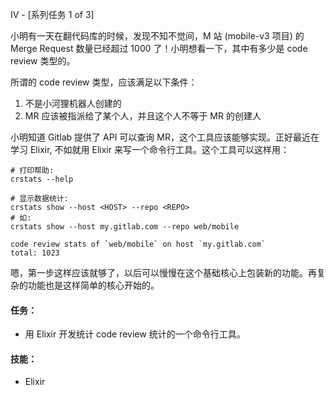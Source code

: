 IV - [系列任务 1 of 3]

小明有一天在翻代码库的时候，发现不知不觉间，M 站 (mobile-v3 项目) 的 Merge Request 数量已经超过 1000 了！小明想看一下，其中有多少是 code review 类型的。

所谓的 code review 类型，应该满足以下条件：

1. 不是小河狸机器人创建的
2. MR 应该被指派给了某个人，并且这个人不等于 MR 的创建人

小明知道 Gitlab 提供了 API 可以查询 MR，这个工具应该能够实现。正好最近在学习 Elixir, 不如就用 Elixir 来写一个命令行工具。这个工具可以这样用：

```console
# 打印帮助:
crstats --help

# 显示数据统计:
crstats show --host <HOST> --repo <REPO> 
# 如:
crstats show --host my.gitlab.com --repo web/mobile

code review stats of `web/mobile` on host `my.gitlab.com`
total: 1023
```

嗯，第一步这样应该就够了，以后可以慢慢在这个基础核心上包装新的功能。再复杂的功能也是这样简单的核心开始的。

#### 任务：

* 用 Elixir 开发统计 code review 统计的一个命令行工具。


#### 技能：

* Elixir
